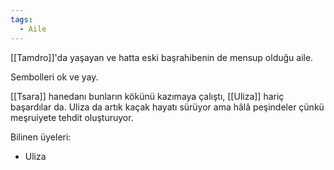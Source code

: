 ```yaml
---  
tags:
  - Aile  
---  
```

  
[[Tamdro]]'da yaşayan ve hatta eski başrahibenin de mensup olduğu aile.  
  
Sembolleri ok ve yay.  
  
[[Tsara]] hanedanı bunların kökünü kazımaya çalıştı, [[Uliza]] hariç başardılar da. Uliza da artık kaçak hayatı sürüyor ama hâlâ peşindeler çünkü meşruiyete tehdit oluşturuyor.  
  
Bilinen üyeleri:  
- Uliza